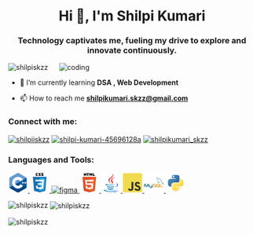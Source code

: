 <h1 align="center">Hi 👋, I'm Shilpi Kumari</h1>
<h3 align="center">Technology captivates me, fueling my drive to explore and innovate continuously.</h3>
<img align="right" alt="coding" width="400" src="https://cdn.dribbble.com/users/4055494/screenshots/15215756/lottie-000_1_1.gif">

<p align="left"> <img src="https://komarev.com/ghpvc/?username=shilpiskzz&label=Profile%20views&color=0e75b6&style=flat" alt="shilpiskzz" /> </p>

- 🌱 I’m currently learning **DSA , Web Development**

- 📫 How to reach me **shilpikumari.skzz@gmail.com**

<h3 align="left">Connect with me:</h3>
<p align="left">
<a href="https://twitter.com/shilpiiskzz" target="blank"><img align="center" src="https://raw.githubusercontent.com/rahuldkjain/github-profile-readme-generator/master/src/images/icons/Social/twitter.svg" alt="shilpiiskzz" height="30" width="40" /></a>
<a href="https://linkedin.com/in/shilpi-kumari-45696128a" target="blank"><img align="center" src="https://raw.githubusercontent.com/rahuldkjain/github-profile-readme-generator/master/src/images/icons/Social/linked-in-alt.svg" alt="shilpi-kumari-45696128a" height="30" width="40" /></a>
<a href="https://www.behance.net/shilpikumari_skzz" target="blank"><img align="center" src="https://raw.githubusercontent.com/rahuldkjain/github-profile-readme-generator/master/src/images/icons/Social/behance.svg" alt="shilpikumari_skzz" height="30" width="40" /></a>
</p>

<h3 align="left">Languages and Tools:</h3>
<p align="left"> <a href="https://www.w3schools.com/cpp/" target="_blank" rel="noreferrer"> <img src="https://raw.githubusercontent.com/devicons/devicon/master/icons/cplusplus/cplusplus-original.svg" alt="cplusplus" width="40" height="40"/> </a> <a href="https://www.w3schools.com/css/" target="_blank" rel="noreferrer"> <img src="https://raw.githubusercontent.com/devicons/devicon/master/icons/css3/css3-original-wordmark.svg" alt="css3" width="40" height="40"/> </a> <a href="https://www.figma.com/" target="_blank" rel="noreferrer"> <img src="https://www.vectorlogo.zone/logos/figma/figma-icon.svg" alt="figma" width="40" height="40"/> </a> <a href="https://www.w3.org/html/" target="_blank" rel="noreferrer"> <img src="https://raw.githubusercontent.com/devicons/devicon/master/icons/html5/html5-original-wordmark.svg" alt="html5" width="40" height="40"/> </a> <a href="https://www.java.com" target="_blank" rel="noreferrer"> <img src="https://raw.githubusercontent.com/devicons/devicon/master/icons/java/java-original.svg" alt="java" width="40" height="40"/> </a> <a href="https://developer.mozilla.org/en-US/docs/Web/JavaScript" target="_blank" rel="noreferrer"> <img src="https://raw.githubusercontent.com/devicons/devicon/master/icons/javascript/javascript-original.svg" alt="javascript" width="40" height="40"/> </a> <a href="https://www.mysql.com/" target="_blank" rel="noreferrer"> <img src="https://raw.githubusercontent.com/devicons/devicon/master/icons/mysql/mysql-original-wordmark.svg" alt="mysql" width="40" height="40"/> </a> <a href="https://www.python.org" target="_blank" rel="noreferrer"> <img src="https://raw.githubusercontent.com/devicons/devicon/master/icons/python/python-original.svg" alt="python" width="40" height="40"/> </a> </p>

<p><img align="left" src="https://github-readme-stats.vercel.app/api/top-langs?username=shilpiskzz&show_icons=true&locale=en&layout=compact" alt="shilpiskzz" /></p>

<p>&nbsp;<img align="center" src="https://github-readme-stats.vercel.app/api?username=shilpiskzz&show_icons=true&locale=en" alt="shilpiskzz" /></p>

<p><img align="center" src="https://github-readme-streak-stats.herokuapp.com/?user=shilpiskzz&" alt="shilpiskzz" /></p>
